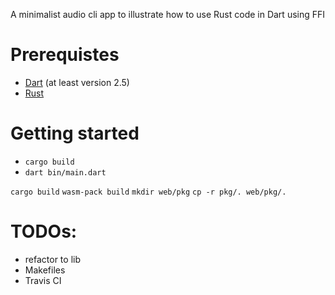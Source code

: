 A minimalist audio cli app to illustrate how to use Rust code in Dart using FFI

# Prerequistes

- [Dart](https://dart.dev/) (at least version 2.5)
- [Rust](https://www.rust-lang.org/)

# Getting started
- `cargo build`
- `dart bin/main.dart`

`cargo build`
`wasm-pack build`
`mkdir web/pkg`
`cp -r pkg/. web/pkg/.`

# TODOs:
- refactor to lib
- Makefiles
- Travis CI
